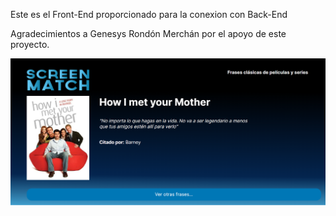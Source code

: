 Este es el Front-End proporcionado para la conexion con Back-End

Agradecimientos a Genesys Rondón Merchán por el apoyo de este proyecto.

![image](https://github.com/Hector-Gathulhu/frases-frontend/blob/main/front.png)
